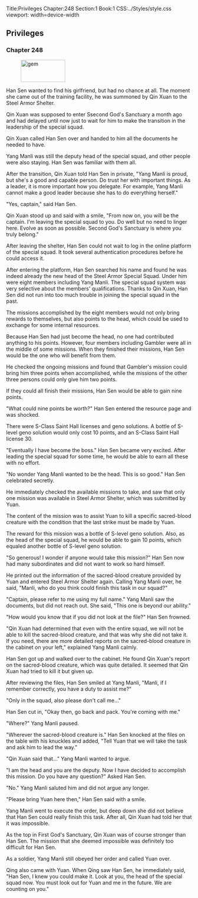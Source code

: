 Title:Privileges 
Chapter:248 
Section:1 
Book:1 
CSS:../Styles/style.css 
viewport: width=device-width
  
## Privileges
### Chapter 248 
<figure>
	<img src="../Images/gem.gif" alt="gem" id="gem" width="120" height="60" />
</figure>
  

  
  Han Sen wanted to find his girlfriend, but had no chance at all. The moment she came out of the training facility, he was summoned by Qin Xuan to the Steel Armor Shelter.

Qin Xuan was supposed to enter Ssecond God's Sanctuary a month ago and had delayed until now just to wait for him to make the transition in the leadership of the special squad.

Qin Xuan called Han Sen over and handed to him all the documents he needed to have.

Yang Manli was still the deputy head of the special squad, and other people were also staying. Han Sen was familiar with them all.

After the transition, Qin Xuan told Han Sen in private, "Yang Manli is proud, but she's a good and capable person. Do trust her with important things. As a leader, it is more important how you delegate. For example, Yang Manli cannot make a good leader because she has to do everything herself."

"Yes, captain," said Han Sen.

Qin Xuan stood up and said with a smile, "From now on, you will be the captain. I'm leaving the special squad to you. Do well but no need to linger here. Evolve as soon as possible. Second God's Sanctuary is where you truly belong."

After leaving the shelter, Han Sen could not wait to log in the online platform of the special squad. It took several authentication procedures before he could access it.

After entering the platform, Han Sen searched his name and found he was indeed already the new head of the Steel Armor Special Squad. Under him were eight members including Yang Manli. The special squad system was very selective about the members' qualifications. Thanks to Qin Xuan, Han Sen did not run into too much trouble in joining the special squad in the past.

The missions accomplished by the eight members would not only bring rewards to themselves, but also points to the head, which could be used to exchange for some internal resources.

Because Han Sen had just become the head, no one had contributed anything to his points. However, four members including Gambler were all in the middle of some missions. When they finished their missions, Han Sen would be the one who will benefit from them.

He checked the ongoing missions and found that Gambler's mission could bring him three points when accomplished, while the missions of the other three persons could only give him two points.

If they could all finish their missions, Han Sen would be able to gain nine points.

"What could nine points be worth?" Han Sen entered the resource page and was shocked.

There were S-Class Saint Hall licenses and geno solutions. A bottle of S-level geno solution would only cost 10 points, and an S-Class Saint Hall license 30.

"Eventually I have become the boss." Han Sen became very excited. After leading the special squad for some time, he would be able to earn all these with no effort.

"No wonder Yang Manli wanted to be the head. This is so good." Han Sen celebrated secretly.

He immediately checked the available missions to take, and saw that only one mission was available in Steel Armor Shelter, which was submitted by Yuan.

The content of the mission was to assist Yuan to kill a specific sacred-blood creature with the condition that the last strike must be made by Yuan.

The reward for this mission was a bottle of S-level geno solution. Also, as the head of the special squad, he would be able to gain 10 points, which equaled another bottle of S-level geno solution.

"So generous! I wonder if anyone would take this mission?" Han Sen now had many subordinates and did not want to work so hard himself.

He printed out the information of the sacred-blood creature provided by Yuan and entered Steel Armor Shelter again. Calling Yang Manli over, he said, "Manli, who do you think could finish this task in our squad?"

"Captain, please refer to me using my full name." Yang Manli saw the documents, but did not reach out. She said, "This one is beyond our ability."

"How would you know that if you did not look at the file?" Han Sen frowned.

"Qin Xuan had determined that even with the entire squad, we will not be able to kill the sacred-blood creature, and that was why she did not take it. If you need, there are more detailed reports on the sacred-blood creature in the cabinet on your left," explained Yang Manli calmly.

Han Sen got up and walked over to the cabinet. He found Qin Xuan's report on the sacred-blood creature, which was quite detailed. It seemed that Qin Xuan had tried to kill it but given up.

After reviewing the files, Han Sen smiled at Yang Manli, "Manli, if I remember correctly, you have a duty to assist me?"

"Only in the squad, also please don't call me…"

Han Sen cut in, "Okay then, go back and pack. You're coming with me."

"Where?" Yang Manli paused.

"Wherever the sacred-blood creature is." Han Sen knocked at the files on the table with his knuckles and added, "Tell Yuan that we will take the task and ask him to lead the way."

"Qin Xuan said that…" Yang Manli wanted to argue.

"I am the head and you are the deputy. Now I have decided to accomplish this mission. Do you have any question?" Asked Han Sen.

"No." Yang Manli saluted him and did not argue any longer.

"Please bring Yuan here then," Han Sen said with a smile.

Yang Manli went to execute the order, but deep down she did not believe that Han Sen could really finish this task. After all, Qin Xuan had told her that it was impossible.

As the top in First God's Sanctuary, Qin Xuan was of course stronger than Han Sen. The mission that she deemed impossible was definitely too difficult for Han Sen.

As a soldier, Yang Manli still obeyed her order and called Yuan over.

Qing also came with Yuan. When Qing saw Han Sen, he immediately said, "Han Sen, I knew you could make it. Look at you, the head of the special squad now. You must look out for Yuan and me in the future. We are counting on you."
